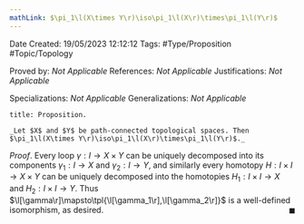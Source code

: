```yaml
---
mathLink: $\pi_1\l(X\times Y\r)\iso\pi_1\l(X\r)\times\pi_1\l(Y\r)$
---
```


<div class="topSpace"></div>

Date Created: 19/05/2023 12:12:12
Tags: #Type/Proposition #Topic/Topology

Proved by: _Not Applicable_
References: _Not Applicable_
Justifications: _Not Applicable_

Specializations: _Not Applicable_
Generalizations: _Not Applicable_

``` ad-Proposition
title: Proposition.

_Let $X$ and $Y$ be path-connected topological spaces. Then $\pi_1\l(X\times Y\r)\iso\pi_1\l(X\r)\times\pi_1\l(Y\r)$._

```

_Proof_. Every loop $\gamma:I\to X\times Y$ can be uniquely decomposed into its components $\gamma_1:I\to X$ and $\gamma_2:I\to Y$, and similarly every homotopy $H:I\times I\to X\times Y$ can be uniquely decomposed into the homotopies $H_1:I\times I\to X$ and $H_2:I\times I\to Y$. Thus $\l[\gamma\r]\mapsto\tpl{\l[\gamma_1\r],\l[\gamma_2\r]}$ is a well-defined isomorphism, as desired.<span style="float:right;">$\blacksquare$</span>
